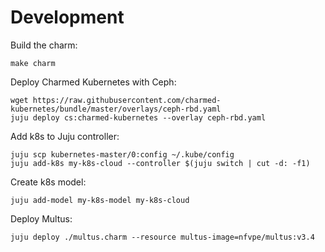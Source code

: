 # Development

Build the charm:

```
make charm
```

Deploy Charmed Kubernetes with Ceph:
```
wget https://raw.githubusercontent.com/charmed-kubernetes/bundle/master/overlays/ceph-rbd.yaml
juju deploy cs:charmed-kubernetes --overlay ceph-rbd.yaml
```

Add k8s to Juju controller:
```
juju scp kubernetes-master/0:config ~/.kube/config
juju add-k8s my-k8s-cloud --controller $(juju switch | cut -d: -f1)
```

Create k8s model:
```
juju add-model my-k8s-model my-k8s-cloud
```

Deploy Multus:
```
juju deploy ./multus.charm --resource multus-image=nfvpe/multus:v3.4
```
